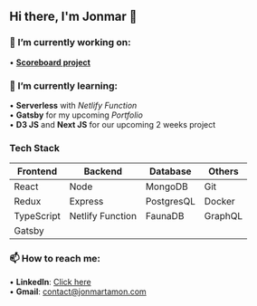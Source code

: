 ## Hi there, I'm Jonmar 👋


### 🔭 I’m currently working on:
  • **[Scoreboard project](https://github.com/mar-veloper/scoreboard)** <br/>

### 🌱 I’m currently learning:
  • **Serverless** with _Netlify Function_ <br/>
  • **Gatsby** for my upcoming _Portfolio_ <br/>
  • **D3 JS** and **Next JS** for our upcoming 2 weeks project <br/>
  
### Tech Stack

Frontend | Backend | Database | Others
------------ | ------------- | ------------- | -------------
React | Node | MongoDB | Git
Redux | Express | PostgresQL | Docker
TypeScript | Netlify Function | FaunaDB | GraphQL
Gatsby | | | 


### 📫 How to reach me: 
   • **LinkedIn**: [Click here](https://www.linkedin.com/in/jrmt/) <br/>
   • **Gmail**: contact@jonmartamon.com <br/>
   
